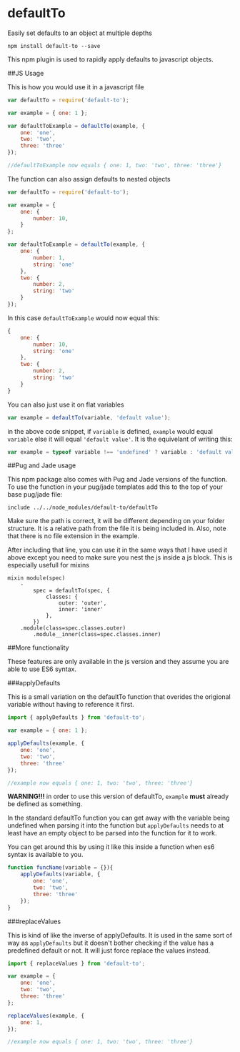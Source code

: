 # defaultTo
Easily set defaults to an object at multiple depths

`````
npm install default-to --save
`````

This npm plugin is used to rapidly apply defaults to javascript objects.

##JS Usage

This is how you would use it in a javascript file

`````js
var defaultTo = require('default-to');

var example = { one: 1 };

var defaultToExample = defaultTo(example, {
    one: 'one',
    two: 'two',
    three: 'three'
});

//defaultToExample now equals { one: 1, two: 'two', three: 'three'}
`````

The function can also assign defaults to nested objects

`````js
var defaultTo = require('default-to');

var example = {
    one: {
        number: 10,
    }
};

var defaultToExample = defaultTo(example, {
    one: {
        number: 1,
        string: 'one'
    },
    two: {
        number: 2,
        string: 'two'
    }
});
`````

In this case `defaultToExample` would now equal this:

`````js
{
    one: {
        number: 10,
        string: 'one'
    },
    two: {
        number: 2,
        string: 'two'
    }
}
`````

You can also just use it on flat variables

`````js
var example = defaultTo(variable, 'default value');
`````

in the above code snippet, if `variable` is defined,  `example` would equal `variable` else it will equal `'default value'`. It is the equivelant of writing this:

````js
var example = typeof variable !== 'undefined' ? variable : 'default value';
````

##Pug and Jade usage

This npm package also comes with Pug and Jade versions of the function. To use the function in your pug/jade templates add this to the top of your base pug/jade file:

`````jade
include ../../node_modules/default-to/defaultTo
`````

Make sure the path is correct, it will be different depending on your folder structure. It is a relative path from the file it is being included in. Also, note that there is no file extension in the example.

After including that line, you can use it in the same ways that I have used it above except you need to make sure you nest the js inside a js block. This is especially usefull for mixins

``````jade
mixin module(spec)
    -
        spec = defaultTo(spec, {
            classes: {
                outer: 'outer',
                inner: 'inner'
            },
        })
    .module(class=spec.classes.outer)
        .module__inner(class=spec.classes.inner)
``````

##More functionality

These features are only available in the js version and they assume you are able to use ES6 syntax.

###applyDefaults

This is a small variation on the defaultTo function that overides the origional variable without having to reference it first.

`````js
import { applyDefaults } from 'default-to';

var example = { one: 1 };

applyDefaults(example, {
    one: 'one',
    two: 'two',
    three: 'three'
});

//example now equals { one: 1, two: 'two', three: 'three'}
`````

**WARNING!!!** in order to use this version of defaultTo, `example` **must** already be defined as something.

In the standard defaultTo function you can get away with the variable being undefined when parsing it into the function but `applyDefaults` needs to at least have an empty object to be parsed into the function for it to work.

You can get around this by using it like this inside a function when es6 syntax is available to you.

`````````js
function funcName(variable = {}){
    applyDefaults(variable, {
        one: 'one',
        two: 'two',
        three: 'three'
    });
}
`````````

###replaceValues

This is kind of like the inverse of applyDefaults. It is used in the same sort of way as `applyDefaults` but it doesn't bother checking if the value has a predefined default or not. It will just force replace the values instead.

`````js
import { replaceValues } from 'default-to';

var example = {
    one: 'one',
    two: 'two',
    three: 'three'
};

replaceValues(example, {
    one: 1,
});

//example now equals { one: 1, two: 'two', three: 'three'}
`````